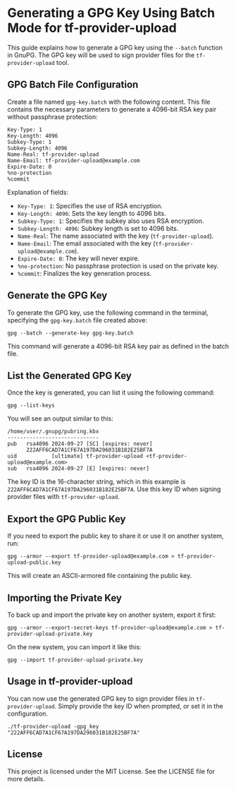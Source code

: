 # Generating a GPG Key Using Batch Mode for tf-provider-upload

This guide explains how to generate a GPG key using the `--batch` function in GnuPG. The GPG key will be used to sign provider files for the `tf-provider-upload` tool.

## GPG Batch File Configuration

Create a file named `gpg-key.batch` with the following content. This file contains the necessary parameters to generate a 4096-bit RSA key pair without passphrase protection:

```
Key-Type: 1
Key-Length: 4096
Subkey-Type: 1
Subkey-Length: 4096
Name-Real: tf-provider-upload
Name-Email: tf-provider-upload@example.com
Expire-Date: 0
%no-protection
%commit
```

Explanation of fields:

- `Key-Type: 1`: Specifies the use of RSA encryption.
- `Key-Length: 4096`: Sets the key length to 4096 bits.
- `Subkey-Type: 1`: Specifies the subkey also uses RSA encryption.
- `Subkey-Length: 4096`: Subkey length is set to 4096 bits.
- `Name-Real`: The name associated with the key (`tf-provider-upload`).
- `Name-Email`: The email associated with the key (`tf-provider-upload@example.com`).
- `Expire-Date: 0`: The key will never expire.
- `%no-protection`: No passphrase protection is used on the private key.
- `%commit`: Finalizes the key generation process.

## Generate the GPG Key

To generate the GPG key, use the following command in the terminal, specifying the `gpg-key.batch` file created above:

```
gpg --batch --generate-key gpg-key.batch
```
This command will generate a 4096-bit RSA key pair as defined in the batch file.

## List the Generated GPG Key

Once the key is generated, you can list it using the following command:

```
gpg --list-keys
```
You will see an output similar to this:

```
/home/user/.gnupg/pubring.kbx
-----------------------------
pub   rsa4096 2024-09-27 [SC] [expires: never]
      222AFF6CAD7A1CF67A197DA296031B182E25BF7A
uid           [ultimate] tf-provider-upload <tf-provider-upload@example.com>
sub   rsa4096 2024-09-27 [E] [expires: never]
```

The key ID is the 16-character string, which in this example is `222AFF6CAD7A1CF67A197DA296031B182E25BF7A`. Use this key ID when signing provider files with `tf-provider-upload`.

## Export the GPG Public Key

If you need to export the public key to share it or use it on another system, run:

```
gpg --armor --export tf-provider-upload@example.com > tf-provider-upload-public.key
```

This will create an ASCII-armored file containing the public key.

## Importing the Private Key

To back up and import the private key on another system, export it first:

```
gpg --armor --export-secret-keys tf-provider-upload@example.com > tf-provider-upload-private.key
```

On the new system, you can import it like this:

```
gpg --import tf-provider-upload-private.key
```

## Usage in tf-provider-upload

You can now use the generated GPG key to sign provider files in `tf-provider-upload`. Simply provide the key ID when prompted, or set it in the configuration.
```
./tf-provider-upload -gpg_key "222AFF6CAD7A1CF67A197DA296031B182E25BF7A"
```

## License

This project is licensed under the MIT License. See the LICENSE file for more details.
